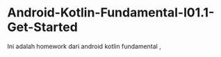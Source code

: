# Android-Kotlin-Fundamental-l01.1-Get-Started
Ini adalah homework dari android kotlin fundamental , 
